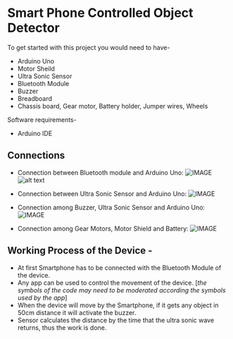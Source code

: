 # Smart Phone Controlled Object Detector

To get started with this project you would need to have-
+ Arduino Uno
+ Motor Sheild
+ Ultra Sonic Sensor
+ Bluetooth Module
+ Buzzer
+ Breadboard
+ Chassis board, Gear motor, Battery holder, Jumper wires, Wheels

Software requirements-
+ Arduino IDE

## Connections

+ Connection between Bluetooth module and Arduino Uno:
 ![IMAGE](../connections/Connection_arduino,bluetooth.png "Connection_arduino,bluetooth")
 ![alt text](https://github.com/AsfiaKawnine/Smartphone-Controlled-Object-Detector/tree/master/connections/Connection_arduino,bluetooth.png "/Connection_arduino,bluetooth")
 
+ Connection between Ultra Sonic Sensor and Arduino Uno:
 ![IMAGE](../connections/sesor_connection.png "sesor_connection")

+ Connection among Buzzer, Ultra Sonic Sensor and Arduino Uno:
 ![IMAGE](../connections/Connection_arduino,sensor,buzzer.png "Connection_arduino,sensor,buzzer")

+ Connection among Gear Motors, Motor Shield and Battery: 
 ![IMAGE](../connections/Connection_motorShield,DCmotor.jpg "Connection_motorShield,DCmotor")

## Working Process of the Device - 
+ At first Smartphone has to be connected with the Bluetooth Module of the device. 
+ Any app can be used to control the movement of the device. [*the symbols of the code may need to be moderated according the symbols used by the app*]
+ When the device will move by the Smartphone, if it gets any object in 50cm distance it will activate the buzzer. 
+ Sensor calculates the distance by the time that the ultra sonic wave returns, thus the work is done. 
